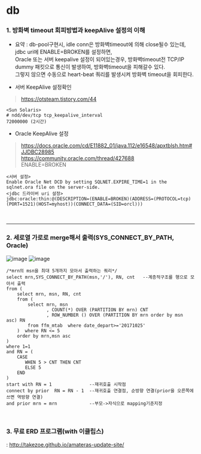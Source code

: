 # db

### 1. 방화벽 timeout 회피방법과 keepAlive 설정의 이해  
- 요약 : db-pool구현시, idle conn은 방화벽timeout에 의해 close될수 있는데, jdbc uri에 ENABLE=BROKEN를 설정하면,  
  Oracle 또는 서버 keepalive 설정이 되어있는경우, 방화벽timeout전 TCP/IP dummy 패킷으로 통신이 발생하여, 방화벽timeout을 피해갈수 있다.  
  그렇지 않으면 수동으로 heart-beat 쿼리를 발생시켜 방화벽 timeout을 회피한다.  

- 서버 KeepAlive 설정확인
> https://otsteam.tistory.com/44
```
<Sun Solaris>
# ndd/dev/tcp tcp_keepalive_interval
72000000 (2시간)
```

- Oracle KeepAlive 설정
> https://docs.oracle.com/cd/E11882_01/java.112/e16548/apxtblsh.htm#JJDBC28985  
> https://community.oracle.com/thread/427688  
> ENABLE=BROKEN  

```
<서버 설정>  
Enable Oracle Net DCD by setting SQLNET.EXPIRE_TIME=1 in the sqlnet.ora file on the server-side.  
<jdbc 드라이버 uri 설정>  
jdbc:oracle:thin:@(DESCRIPTION=(ENABLE=BROKEN)(ADDRESS=(PROTOCOL=tcp)(PORT=1521)(HOST=myhost))(CONNECT_DATA=(SID=orcl)))  
```   
<br>
<hr>

### 2. 세로열 가로로 merge해서 출력(SYS_CONNECT_BY_PATH, Oracle)
![image](https://user-images.githubusercontent.com/45334819/77224961-edb81580-6bad-11ea-8f8d-ef45ad33f83f.png)
![image](https://user-images.githubusercontent.com/45334819/77224993-45ef1780-6bae-11ea-86bb-d191d847298f.png)
```
/*mrn의 msn을 최대 5개까지 모아서 출력하는 쿼리*/
select mrn,SYS_CONNECT_BY_PATH(msn,'/'), RN, cnt   --계층적구조를 행으로 모아서 출력
from (
    select mrn, msn, RN, cnt
    from (
        select mrn, msn
               , COUNT(*) OVER (PARTITION BY mrn) CNT
               , ROW_NUMBER () OVER (PARTITION BY mrn order by msn asc) RN
        from ffm_mtab  where date_depart>='20171025'
    )  where RN <= 5
    order by mrn,msn asc
)  
where 1=1
and RN = (
    CASE
       WHEN 5 > CNT THEN CNT
       ELSE 5
    END
)
start with RN = 1              --재귀호출 시작점
connect by prior  RN = RN - 1  --재귀호출 연결점, 순방향 연결(prior을 오른쪽에 쓰면 역방향 연결)
and prior mrn = mrn            --부모->자식으로 mapping기준지정
```
<br>

### 3. 무료 ERD 프로그램(with 이클립스)
: http://takezoe.github.io/amateras-update-site/





